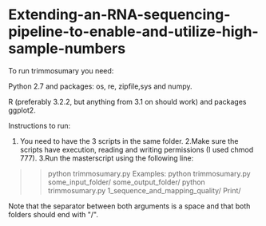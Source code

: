 # Extending-an-RNA-sequencing-pipeline-to-enable-and-utilize-high-sample-numbers
To run trimmosumary you need:

Python 2.7 and packages: os, re, zipfile,sys and numpy.

R (preferably  3.2.2, but anything from 3.1 on should work) and packages ggplot2.

Instructions to run:

1. You need to have the 3 scripts in the same folder.
2.Make sure the scripts have execution, reading and writing permissions (I used chmod 777).
3.Run the masterscript using the following line:
>>python trimmosumary.py <Inpunt folder> <Output folder>
Examples:
>>python trimmosumary.py some_input_folder/ some_output_folder/
>>python trimmosumary.py 1_sequence_and_mapping_quality/ Print/

Note that the separator between both arguments is a space and that both folders should end with "/".
